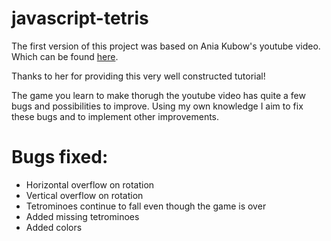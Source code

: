 ﻿# javascript-tetris

The first version of this project was based on Ania Kubow's youtube video. Which can be found <a href="https://www.youtube.com/watch?v=w1JJfK09ujQ&feature=youtu.be">here</a>. 

Thanks to her for providing this very well constructed tutorial!

The game you learn to make thorugh the youtube video has quite a few bugs and possibilities to improve. Using my own knowledge I aim to fix these bugs and to implement other improvements.

# Bugs fixed:
<ul>
  <li>Horizontal overflow on rotation</li>
  <li>Vertical overflow on rotation</li>
  <li>Tetrominoes continue to fall even though the game is over</li>
  <li>Added missing tetrominoes</li>
  <li>Added colors</li>
</ul>
